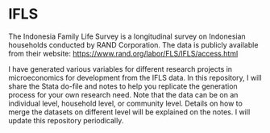 # IFLS
The Indonesia Family Life Survey is a longitudinal survey on Indonesian households conducted by RAND Corporation. The data is publicly available from their website: https://www.rand.org/labor/FLS/IFLS/access.html

I have generated various variables for different research projects in microeconomics for development from the IFLS data. In this repository, I will share the Stata do-file and notes to help you replicate the generation process for your own research need. Note that the data can be on an individual level, household level, or community level. Details on how to merge the datasets on different level will be explained on the notes. I will update this repository periodically.
